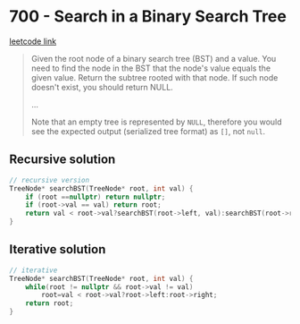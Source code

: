 # 700 - Search in a Binary Search Tree

[leetcode link](https://leetcode.com/problems/search-in-a-binary-search-tree/)

> Given the root node of a binary search tree (BST) and a value. You need  to find the node in the BST that the node's value equals the given  value. Return the subtree rooted with that node. If such node doesn't  exist, you should return NULL.
>
> ...
>
> Note that an empty tree is represented by `NULL`, therefore you would see the expected output (serialized tree format) as `[]`, not `null`.

## Recursive solution

```cpp
// recursive version
TreeNode* searchBST(TreeNode* root, int val) {
    if (root ==nullptr) return nullptr;
    if (root->val == val) return root;
    return val < root->val?searchBST(root->left, val):searchBST(root->right, val); 
}
```
## Iterative solution

```cpp
// iterative
TreeNode* searchBST(TreeNode* root, int val) {
    while(root != nullptr && root->val != val)
        root=val < root->val?root->left:root->right;
    return root;
}
```
